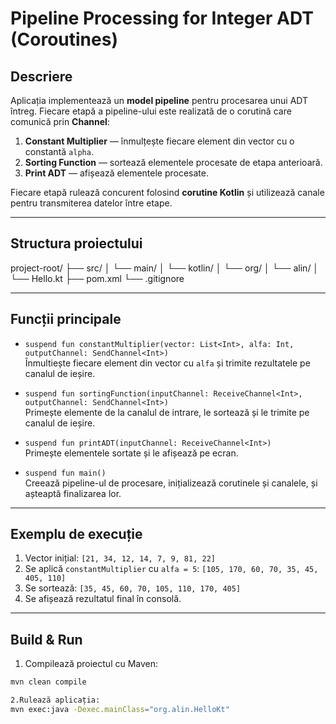 # Pipeline Processing for Integer ADT (Coroutines)

## Descriere
Aplicația implementează un **model pipeline** pentru procesarea unui ADT întreg. Fiecare etapă a pipeline-ului este realizată de o corutină care comunică prin **Channel**:

1. **Constant Multiplier** — înmulțește fiecare element din vector cu o constantă `alpha`.
2. **Sorting Function** — sortează elementele procesate de etapa anterioară.
3. **Print ADT** — afișează elementele procesate.

Fiecare etapă rulează concurent folosind **corutine Kotlin** și utilizează canale pentru transmiterea datelor între etape.

---

## Structura proiectului

project-root/
├── src/
│ └── main/
│ └── kotlin/
│ └── org/
│ └── alin/
│ └── Hello.kt
├── pom.xml
└── .gitignore

---

## Funcții principale

- `suspend fun constantMultiplier(vector: List<Int>, alfa: Int, outputChannel: SendChannel<Int>)`  
  Înmultiește fiecare element din vector cu `alfa` și trimite rezultatele pe canalul de ieșire.

- `suspend fun sortingFunction(inputChannel: ReceiveChannel<Int>, outputChannel: SendChannel<Int>)`  
  Primește elemente de la canalul de intrare, le sortează și le trimite pe canalul de ieșire.

- `suspend fun printADT(inputChannel: ReceiveChannel<Int>)`  
  Primește elementele sortate și le afișează pe ecran.

- `suspend fun main()`  
  Creează pipeline-ul de procesare, inițializează corutinele și canalele, și așteaptă finalizarea lor.

---

## Exemplu de execuție

1. Vector inițial: `[21, 34, 12, 14, 7, 9, 81, 22]`
2. Se aplică `constantMultiplier` cu `alfa = 5`: `[105, 170, 60, 70, 35, 45, 405, 110]`
3. Se sortează: `[35, 45, 60, 70, 105, 110, 170, 405]`
4. Se afișează rezultatul final în consolă.

---

## Build & Run

1. Compilează proiectul cu Maven:
```bash
mvn clean compile

2.Rulează aplicația:
mvn exec:java -Dexec.mainClass="org.alin.HelloKt"
